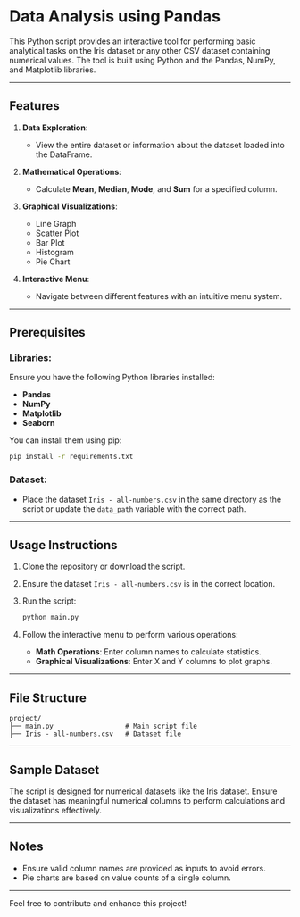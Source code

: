 # Data Analysis using Pandas

This Python script provides an interactive tool for performing basic analytical tasks on the Iris dataset or any other CSV dataset containing numerical values. The tool is built using Python and the Pandas, NumPy, and Matplotlib libraries.

---

## Features

1. **Data Exploration**:
   - View the entire dataset or information about the dataset loaded into the DataFrame.

2. **Mathematical Operations**:
   - Calculate **Mean**, **Median**, **Mode**, and **Sum** for a specified column.

3. **Graphical Visualizations**:
   - Line Graph
   - Scatter Plot
   - Bar Plot
   - Histogram
   - Pie Chart

4. **Interactive Menu**:
   - Navigate between different features with an intuitive menu system.

---

## Prerequisites

### Libraries:
Ensure you have the following Python libraries installed:
- **Pandas**
- **NumPy**
- **Matplotlib**
- **Seaborn**

You can install them using pip:

```bash
pip install -r requirements.txt
```

### Dataset:

- Place the dataset `Iris - all-numbers.csv` in the same directory as the script or update the `data_path` variable with the correct path.

---

## Usage Instructions

1. Clone the repository or download the script.
2. Ensure the dataset `Iris - all-numbers.csv` is in the correct location.
3. Run the script:

   ```bash
   python main.py
   ```
   
5. Follow the interactive menu to perform various operations:
   - **Math Operations**: Enter column names to calculate statistics.
   - **Graphical Visualizations**: Enter X and Y columns to plot graphs.

---

## File Structure

```
project/
├── main.py                  # Main script file
├── Iris - all-numbers.csv   # Dataset file
```

---

## Sample Dataset

The script is designed for numerical datasets like the Iris dataset. Ensure the dataset has meaningful numerical columns to perform calculations and visualizations effectively.

---

## Notes
- Ensure valid column names are provided as inputs to avoid errors.
- Pie charts are based on value counts of a single column.

---


Feel free to contribute and enhance this project!
